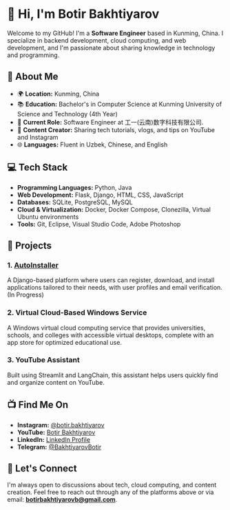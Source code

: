 # 👋 Hi, I'm Botir Bakhtiyarov

Welcome to my GitHub! I'm a **Software Engineer** based in Kunming, China. I specialize in backend development, cloud computing, and web development, and I'm passionate about sharing knowledge in technology and programming.

## 🚀 About Me

- 🌍 **Location:** Kunming, China
- 📚 **Education:** Bachelor's in Computer Science at Kunming University of Science and Technology (4th Year)
- 💼 **Current Role:** Software Engineer at 工一(云南)数字科技有限公司.
- 🎥 **Content Creator:** Sharing tech tutorials, vlogs, and tips on YouTube and Instagram
- 🌐 **Languages:** Fluent in Uzbek, Chinese, and English

## 💻 Tech Stack

- **Programming Languages:** Python, Java
- **Web Development:** Flask, Django, HTML, CSS, JavaScript
- **Databases:** SQLite, PostgreSQL, MySQL
- **Cloud & Virtualization:** Docker, Docker Compose, Clonezilla, Virtual Ubuntu environments
- **Tools:** Git, Eclipse, Visual Studio Code, Adobe Photoshop

## 🔧 Projects

### 1. **[AutoInstaller](https://github.com/BotirBakhtiyarov/AutoInstaller_django)**  
   A Django-based platform where users can register, download, and install applications tailored to their needs, with user profiles and email verification. (In Progress)

### 2. **Virtual Cloud-Based Windows Service**  
   A Windows virtual cloud computing service that provides universities, schools, and colleges with accessible virtual desktops, complete with an app store for optimized educational use.

### 3. **YouTube Assistant**  
   Built using Streamlit and LangChain, this assistant helps users quickly find and organize content on YouTube.

## 📺 Find Me On

- **Instagram:** [@botir.bakhtiyarov](https://www.instagram.com/botir.bakhtiyarov/)  
- **YouTube:** [Botir Bakhtiyarov](https://www.youtube.com/@botirbakhtiyarov)  
- **LinkedIn:** [LinkedIn Profile](https://www.linkedin.com/public-profile/settings?lipi=urn%3Ali%3Apage%3Ad_flagship3_profile_self_edit_contact-info%3B%2Fa9HPjXLRuOPjpKpKA6bmg%3D%3D)  
- **Telegram:** [@BakhtiyarovBotir](https://t.me/BakhtiyarovBotir)

## 💬 Let's Connect

I'm always open to discussions about tech, cloud computing, and content creation. Feel free to reach out through any of the platforms above or via email: **botirbakhtiyarovb@gmail.com**.

<!--
**BotirBakhtiyarov/BotirBakhtiyarov** is a ✨ _special_ ✨ repository because its `README.md` (this file) appears on your GitHub profile.

Here are some ideas to get you started:

- 🔭 I’m currently working on ...
- 🌱 I’m currently learning ...
- 👯 I’m looking to collaborate on ...
- 🤔 I’m looking for help with ...
- 💬 Ask me about ...
- 📫 How to reach me: ...
- 😄 Pronouns: ...
- ⚡ Fun fact: ...
-->
